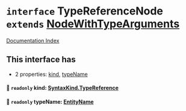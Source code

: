 # `interface` TypeReferenceNode `extends` [NodeWithTypeArguments](../interface.NodeWithTypeArguments/README.md)

[Documentation Index](../README.md)

## This interface has

- 2 properties:
[kind](#-readonly-kind-syntaxkindtypereference),
[typeName](#-readonly-typename-entityname)


#### 📄 `readonly` kind: [SyntaxKind.TypeReference](../enum.SyntaxKind/README.md#typereference--183)



#### 📄 `readonly` typeName: [EntityName](../type.EntityName/README.md)



